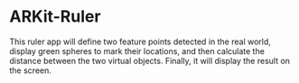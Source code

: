 # ARKit-Ruler
This ruler app will define two feature points detected in the real world, display green spheres to mark their locations, and then calculate the distance between the two virtual objects. Finally, it will display the result on the screen. 

